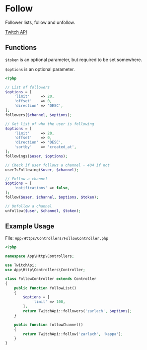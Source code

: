 # Follow

Follower lists, follow and unfollow.

[Twitch API](https://github.com/justintv/Twitch-API/blob/master/follows.md)

## Functions

```$token``` is an optional parameter, but required to be set somewhere.

```$options``` is an optional parameter.

```php
<?php

// List of followers
$options = [
    'limit'     => 20,
    'offset'    => 0,
    'direction' => 'DESC',
];
followers($channel, $options);

// Get list of who the user is following
$options = [
    'limit'     => 20,
    'offset'    => 0,
    'direction' => 'DESC',
    'sortby'    => 'created_at',
];
followings($user, $options);

// Check if user follows a channel - 404 if not
userIsFollowing($user, $channel);

// Follow a channel
$options = [
    'notifications' => false,
];
follow($user, $channel, $options, $token);

// Unfollow a channel
unfollow($user, $channel, $token);

```

## Example Usage

File: ```App/Https/Controllers/FollowController.php```

```php
<?php

namespace App\Http\Controllers;

use TwitchApi;
use App\Http\Controllers\Controller;

class FollowController extends Controller
{
    public function followList()
    {
        $options = [
            'limit' => 100,
        ];
        return TwitchApi::followers('zarlach', $options);
    }

    public function followChannel()
    {
        return TwitchApi::follow('zarlach', 'kappa');
    }
}
```
